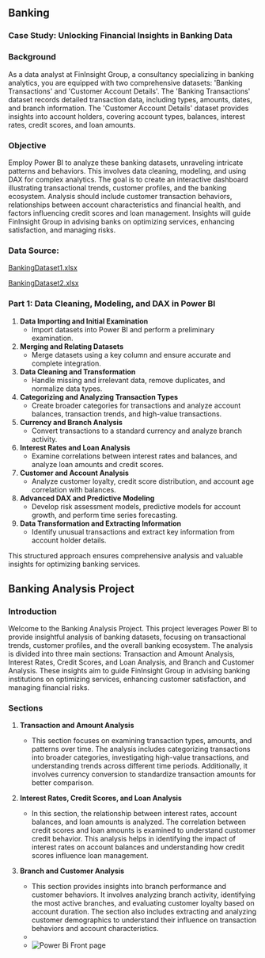 ## Banking

### **Case Study: Unlocking Financial Insights in Banking Data**

### **Background**

As a data analyst at FinInsight Group, a consultancy specializing in banking analytics, you are equipped with two comprehensive datasets: 'Banking Transactions' and 'Customer Account Details'. The 'Banking Transactions' dataset records detailed transaction data, including types, amounts, dates, and branch information. The 'Customer Account Details' dataset provides insights into account holders, covering account types, balances, interest rates, credit scores, and loan amounts.

### **Objective**

Employ Power BI to analyze these banking datasets, unraveling intricate patterns and behaviors. This involves data cleaning, modeling, and using DAX for complex analytics. The goal is to create an interactive dashboard illustrating transactional trends, customer profiles, and the banking ecosystem. Analysis should include customer transaction behaviors, relationships between account characteristics and financial health, and factors influencing credit scores and loan management. Insights will guide FinInsight Group in advising banks on optimizing services, enhancing satisfaction, and managing risks.

### **Data Source:**

[BankingDataset1.xlsx](https://docs.google.com/spreadsheets/d/1qm2RrQuwWTJPkmDu3KgpEVxBrm373HWt/edit?usp=sharing&ouid=106912519366189828264&rtpof=true&sd=true)

[BankingDataset2.xlsx](https://docs.google.com/spreadsheets/d/1Id8rth_sWwzrcxxEKJA5UMEA7EbD_5az/edit?usp=sharing&ouid=106912519366189828264&rtpof=true&sd=true)

### **Part 1: Data Cleaning, Modeling, and DAX in Power BI**

1. **Data Importing and Initial Examination**
    - Import datasets into Power BI and perform a preliminary examination.
2. **Merging and Relating Datasets**
    - Merge datasets using a key column and ensure accurate and complete integration.
3. **Data Cleaning and Transformation**
    - Handle missing and irrelevant data, remove duplicates, and normalize data types.
4. **Categorizing and Analyzing Transaction Types**
    - Create broader categories for transactions and analyze account balances, transaction trends, and high-value transactions.
5. **Currency and Branch Analysis**
    - Convert transactions to a standard currency and analyze branch activity.
6. **Interest Rates and Loan Analysis**
    - Examine correlations between interest rates and balances, and analyze loan amounts and credit scores.
7. **Customer and Account Analysis**
    - Analyze customer loyalty, credit score distribution, and account age correlation with balances.
8. **Advanced DAX and Predictive Modeling**
    - Develop risk assessment models, predictive models for account growth, and perform time series forecasting.
9. **Data Transformation and Extracting Information**
    - Identify unusual transactions and extract key information from account holder details.

This structured approach ensures comprehensive analysis and valuable insights for optimizing banking services.


## Banking Analysis Project

### **Introduction**

Welcome to the Banking Analysis Project. This project leverages Power BI to provide insightful analysis of banking datasets, focusing on transactional trends, customer profiles, and the overall banking ecosystem. The analysis is divided into three main sections: Transaction and Amount Analysis, Interest Rates, Credit Scores, and Loan Analysis, and Branch and Customer Analysis. These insights aim to guide FinInsight Group in advising banking institutions on optimizing services, enhancing customer satisfaction, and managing financial risks.

### **Sections**

1. **Transaction and Amount Analysis**
   - This section focuses on examining transaction types, amounts, and patterns over time. The analysis includes categorizing transactions into broader categories, investigating high-value transactions, and understanding trends across different time periods. Additionally, it involves currency conversion to standardize transaction amounts for better comparison.

2. **Interest Rates, Credit Scores, and Loan Analysis**
   - In this section, the relationship between interest rates, account balances, and loan amounts is analyzed. The correlation between credit scores and loan amounts is examined to understand customer credit behavior. This analysis helps in identifying the impact of interest rates on account balances and understanding how credit scores influence loan management.

3. **Branch and Customer Analysis**
   - This section provides insights into branch performance and customer behaviors. It involves analyzing branch activity, identifying the most active branches, and evaluating customer loyalty based on account duration. The section also includes extracting and analyzing customer demographics to understand their influence on transaction behaviors and account characteristics.
   -
   - ![Power Bi Front page](https://github.com/Ghanshyam9829/Unlocking-Financial-Insights-in-Banking-Data/assets/125486967/c32392c5-f757-4390-9f56-158085664ea3)

